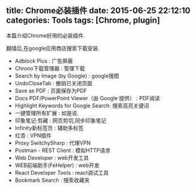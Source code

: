 title: Chrome必装插件
date: 2015-06-25 22:12:10
categories: Tools
tags: [Chrome, plugin]
---
本篇介绍Chrome好用的必装插件.

<!-- more -->


翻墙后,在google应用商店搜索下载安装.

+ Adblock Plus : 广告屏蔽
+ Chrono下载管理器 : 管理下载
+ Search by Image (by Google) : google搜图
+ UndoCloseTab : 撤销已关闭页面
+ Save as PDF : 页面保存为PDF
+ Docs PDF/PowerPoint Viewer（由 Google 提供） : PDF阅读
+ Highlight Keywords for Google Search: 搜索高亮关键词
+ 一键管理所有扩展 : 如是说.
+ 印象笔记·剪藏 : 网页剪切,同步印象笔记
+ Infinity新标签页 : 辅助多标签
+ 红杏 : VPN插件
+ Proxy SwitchySharp : 代理VPN
+ Postman - REST Client : 模拟HTTP请求
+ Web Developer : web开发工具
+ WEB前端助手(FeHelper) : web开发
+ React Developer Tools : react调试工具
+ Bookmark Search : 搜索收藏夹
